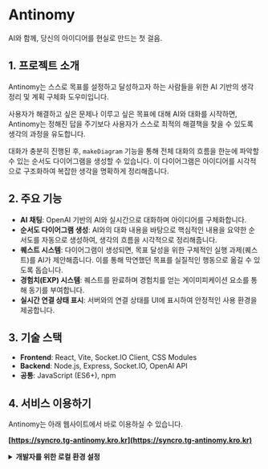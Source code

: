# Antinomy

AI와 함께, 당신의 아이디어를 현실로 만드는 첫 걸음.

## 1. 프로젝트 소개

Antinomy는 스스로 목표를 설정하고 달성하고자 하는 사람들을 위한 AI 기반의 생각 정리 및 계획 구체화 도우미입니다.

사용자가 해결하고 싶은 문제나 이루고 싶은 목표에 대해 AI와 대화를 시작하면, Antinomy는 정해진 답을 주기보다 사용자가 스스로 최적의 해결책을 찾을 수 있도록 생각의 과정을 유도합니다.

대화가 충분히 진행된 후, `makeDiagram` 기능을 통해 전체 대화의 흐름을 한눈에 파악할 수 있는 순서도 다이어그램을 생성할 수 있습니다. 이 다이어그램은 아이디어를 시각적으로 구조화하여 복잡한 생각을 명확하게 정리해줍니다.

## 2. 주요 기능

- **AI 채팅**: OpenAI 기반의 AI와 실시간으로 대화하며 아이디어를 구체화합니다.
- **순서도 다이어그램 생성**: AI와의 대화 내용을 바탕으로 핵심적인 내용을 요약한 순서도를 자동으로 생성하여, 생각의 흐름을 시각적으로 정리해줍니다.
- **퀘스트 시스템**: 다이어그램이 생성되면, 목표 달성을 위한 구체적인 실행 과제(퀘스트)를 AI가 제안해줍니다. 이를 통해 막연했던 목표를 실질적인 행동으로 옮길 수 있도록 돕습니다.
- **경험치(EXP) 시스템**: 퀘스트를 완료하며 경험치를 얻는 게이미피케이션 요소를 통해 동기를 부여합니다.
- **실시간 연결 상태 표시**: 서버와의 연결 상태를 UI에 표시하여 안정적인 사용 환경을 제공합니다.

## 3. 기술 스택

- **Frontend**: React, Vite, Socket.IO Client, CSS Modules
- **Backend**: Node.js, Express, Socket.IO, OpenAI API
- **공통**: JavaScript (ES6+), npm

## 4. 서비스 이용하기

Antinomy는 아래 웹사이트에서 바로 이용하실 수 있습니다.

**[https://syncro.tg-antinomy.kro.kr](https://syncro.tg-antinomy.kro.kr)**

<details>
<summary><b>개발자를 위한 로컬 환경 설정</b></summary>

직접 코드를 수정하거나 개발에 참여하고 싶은 경우 아래의 방법으로 로컬 환경을 설정할 수 있습니다.

1.  **저장소 복제**
    ```bash
    git clone https://github.com/TechginusTG/Antinomy.git
    cd Antinomy
    ```

2.  **의존성 설치**
    ```bash
    npm install
    ```

3.  **환경 변수 설정**
    프로젝트 루트 디렉토리에 `.env` 파일을 생성하고, 발급받은 OpenAI API 키를 추가합니다.
    ```
    OPENAI_API_KEY=your_openai_api_key
    ```

4.  **개발 서버 실행**
    ```bash
    npm run dev
    ```
    위 명령어를 실행하면 클라이언트와 서버가 동시에 개발 모드로 실행됩니다.

</details>